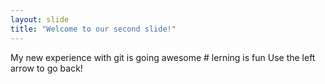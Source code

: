```yaml
---
layout: slide
title: "Welcome to our second slide!"
---
```

My new experience with git is going awesome # lerning is fun
Use the left arrow to go back!
